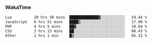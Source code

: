 ### WakaTime

<!--START_SECTION:waka-->

```txt
Lua          20 hrs 50 mins  █████████████▓░░░░░░░░░░░   54.44 %
JavaScript   6 hrs 51 mins   ████▒░░░░░░░░░░░░░░░░░░░░   17.90 %
PHP          4 hrs 5 mins    ██▓░░░░░░░░░░░░░░░░░░░░░░   10.69 %
CSS          3 hrs 13 mins   ██░░░░░░░░░░░░░░░░░░░░░░░   08.43 %
Other        2 hrs 1 min     █▒░░░░░░░░░░░░░░░░░░░░░░░   05.31 %
```

<!--END_SECTION:waka-->
